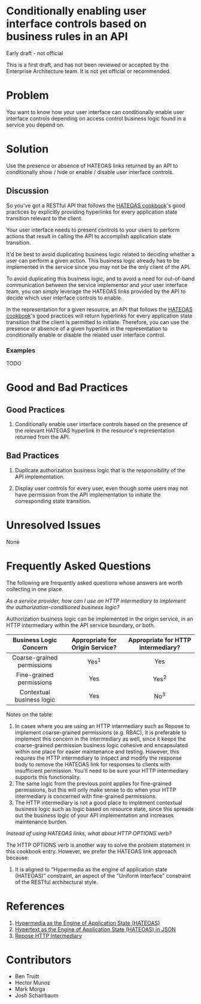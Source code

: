 # Conditionally enabling user interface controls based on business rules in an API

Early draft - not official

This is a first draft, and has not been reviewed or accepted by the Enterprise Architecture team. It is not yet official or recommended.

# Problem

You want to know how your user interface can conditionally enable user interface controls depending on access control business logic found in a service you depend on.

# Solution

Use the presence or absence of HATEOAS links returned by an API to conditionally show / hide or enable / disable user interface controls.

## Discussion

So you've got a RESTful API that follows the [HATEOAS cookbook](how-to-implement-hateoas.md)'s good practices by explicitly providing hyperlinks for every application state transition relevant to the client.

Your user interface needs to present controls to your users to perform actions that result in calling the API to accomplish application state transition.

It'd be best to avoid duplicating business logic related to deciding whether a user can perform a given action.  This business logic already has to be implemented in the service since you may not be the only client of the API.

To avoid duplicating this business logic, and to avoid a need for out-of-band communication between the service implementor and your user interface team, you can simply leverage the HATEOAS links provided by the API to decide which user interface controls to enable.

In the representation for a given resource, an API that follows the [HATEOAS cookbook](how-to-implement-hateoas.md)'s good practices will return hyperlinks for every application state transition that the client is permitted to initiate.  Therefore, you can use the presence or absence of a given hyperlink in the representation to conditionally enable or disable the related user interface control.

### Examples

TODO

# Good and Bad Practices

## Good Practices

1.  Conditionally enable user interface controls based on the presence of the relevant HATEOAS hyperlink in the resource's representation returned from the API.

## Bad Practices

1.  Duplicate authorization business logic that is the responsibility of the API implementation.

2.  Display user controls for every user, even though some users may not have permission from the API implementation to initiate the corresponding state transition.

# Unresolved Issues

None

# Frequently Asked Questions

The following are frequently asked questions whose answers are worth collecting in one place.

*As a service provider, how can I use an HTTP intermediary to implement the authorization-conditioned business logic?*

Authorization business logic can be implemented in the origin service, in an HTTP intermediary within the API service boundary, or both.


| Business Logic Concern | Appropriate for Origin Service? | Appropriate for HTTP intermediary?|
|:--------------------------:|:---:|:---:|
| Coarse-grained permissions | Yes<sup>1</sup> | Yes |
| Fine-grained permissions   | Yes | Yes<sup>2</sup>  |
| Contextual business logic  | Yes  | No<sup>3</sup>  |

Notes on the table:

1. In cases where you are using an HTTP intermediary such as Repose to implement coarse-grained permissions (e.g. RBAC), it is preferable to implement this concern in the intermediary as well, since it keeps the coarse-grained permission business logic cohesive and encapsulated within one place for easier maintenance and testing. However, this requires the HTTP intermediary to inspect and modify the response body to remove the HATEOAS link for responses to clients with insufficient permission. You'll need to be sure your HTTP intermediary supports this functionality.
2. The same logic from the previous point applies for fine-grained permissions, but this will only make sense to do when your HTTP intermediary is concerned with fine-grained permissions.
3. The HTTP intermediary is not a good place to implement contextual business logic such as logic based on resource state, since this spreads out the business logic of your API implementation and increases maintenance burden.

*Instead of using HATEOAS links, what about HTTP OPTIONS verb?*

The HTTP OPTIONS verb is another way to solve the problem statement in this cookbook entry. However, we prefer the HATEOAS link approach because:

1. It is aligned to "Hypermedia as the engine of application state (HATEOAS)" constraint, an aspect of the "Uniform Interface" constraint of the RESTful architectural style.

# References

1. [Hypermedia as the Engine of Application State (HATEOAS)](how-to-implement-hateoas.md)
2. [Hypertext as the Engine of Application State (HATEOAS) in JSON](../representation-design/json-hateoas-links.md)
3. [Repose HTTP Intermediary](http://www.openrepose.org/)

# Contributors

- Ben Truitt
- Hector Munoz
- Mark Morga
- Josh Schairbaum
